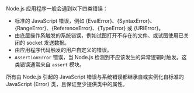 
<!--introduced_in=v4.0.0-->
<!--type=misc-->

Node.js 应用程序一般会遇到以下四类错误：

- 标准的 JavaScript 错误，例如 {EvalError}、{SyntaxError}、{RangeError}、{ReferenceError}、{TypeError} 或 {URIError}。
- 由底层操作系触发的系统错误，例如试图打开不存在的文件、或试图使用已关闭的 socket 发送数据。
- 由应用程序代码触发的用户自定义的错误。
- `AssertionError` 错误，当 Node.js 检测到不应该发生的异常逻辑时触发。这类错误通常来自 `assert` 模块。

所有由 Node.js 引起的 JavaScript 错误与系统错误都继承自或实例化自标准的 JavaScript {Error} 类，且保证至少提供类中的属性。

